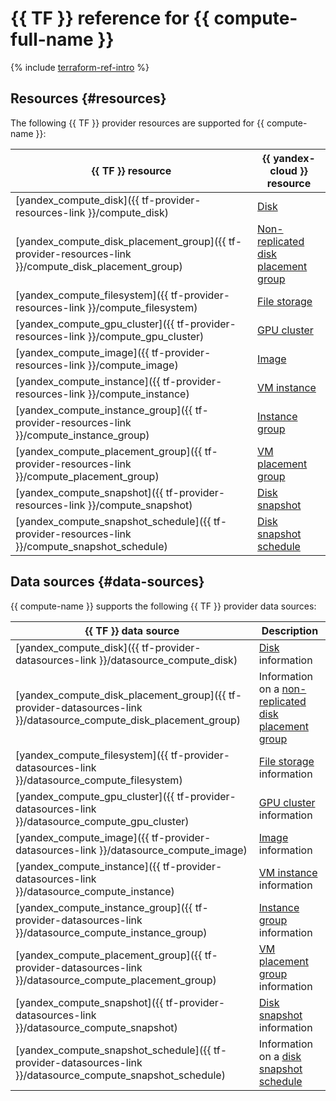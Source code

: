 # {{ TF }} reference for {{ compute-full-name }}

{% include [terraform-ref-intro](../_includes/terraform-ref-intro.md) %}

## Resources {#resources}

The following {{ TF }} provider resources are supported for {{ compute-name }}:

| **{{ TF }} resource** | **{{ yandex-cloud }} resource** |
| --- | --- |
| [yandex_compute_disk]({{ tf-provider-resources-link }}/compute_disk) | [Disk](./concepts/disk.md) |
| [yandex_compute_disk_placement_group]({{ tf-provider-resources-link }}/compute_disk_placement_group) | [Non-replicated disk placement group](./concepts/disk-placement-group.md) |
| [yandex_compute_filesystem]({{ tf-provider-resources-link }}/compute_filesystem) | [File storage](./concepts/filesystem.md) |
| [yandex_compute_gpu_cluster]({{ tf-provider-resources-link }}/compute_gpu_cluster) | [GPU cluster](./concepts/gpus.md#gpu-clusters) |
| [yandex_compute_image]({{ tf-provider-resources-link }}/compute_image) | [Image](./concepts/image.md) |
| [yandex_compute_instance]({{ tf-provider-resources-link }}/compute_instance) | [VM instance](./concepts/vm.md) |
| [yandex_compute_instance_group]({{ tf-provider-resources-link }}/compute_instance_group) | [Instance group](./concepts/instance-groups/index.md) |
| [yandex_compute_placement_group]({{ tf-provider-resources-link }}/compute_placement_group) | [VM placement group](./concepts/placement-groups.md) |
| [yandex_compute_snapshot]({{ tf-provider-resources-link }}/compute_snapshot) | [Disk snapshot](./concepts/snapshot.md) |
| [yandex_compute_snapshot_schedule]({{ tf-provider-resources-link }}/compute_snapshot_schedule) | [Disk snapshot schedule](./concepts/snapshot-schedule.md) |

## Data sources {#data-sources}

{{ compute-name }} supports the following {{ TF }} provider data sources:

| **{{ TF }} data source** | **Description** |
| --- | --- |
| [yandex_compute_disk]({{ tf-provider-datasources-link }}/datasource_compute_disk) | [Disk](./concepts/disk.md) information |
| [yandex_compute_disk_placement_group]({{ tf-provider-datasources-link }}/datasource_compute_disk_placement_group) | Information on a [non-replicated disk placement group](./concepts/disk-placement-group.md) |
| [yandex_compute_filesystem]({{ tf-provider-datasources-link }}/datasource_compute_filesystem) | [File storage](./concepts/filesystem.md) information |
| [yandex_compute_gpu_cluster]({{ tf-provider-datasources-link }}/datasource_compute_gpu_cluster) | [GPU cluster](./concepts/gpus.md#gpu-clusters) information |
| [yandex_compute_image]({{ tf-provider-datasources-link }}/datasource_compute_image) | [Image](./concepts/image.md) information |
| [yandex_compute_instance]({{ tf-provider-datasources-link }}/datasource_compute_instance) | [VM instance](./concepts/vm.md) information |
| [yandex_compute_instance_group]({{ tf-provider-datasources-link }}/datasource_compute_instance_group) | [Instance group](./concepts/instance-groups/index.md) information |
| [yandex_compute_placement_group]({{ tf-provider-datasources-link }}/datasource_compute_placement_group) | [VM placement group](./concepts/placement-groups.md) information |
| [yandex_compute_snapshot]({{ tf-provider-datasources-link }}/datasource_compute_snapshot) | [Disk snapshot](./concepts/snapshot.md) information |
| [yandex_compute_snapshot_schedule]({{ tf-provider-datasources-link }}/datasource_compute_snapshot_schedule) | Information on a [disk snapshot schedule](./concepts/snapshot-schedule.md) |
